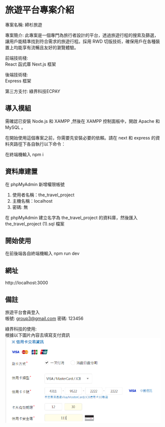 # 旅遊平台專案介紹
專案名稱: 締杉旅遊

專案簡介: 此專案是一個專門為旅行者設計的平台，透過旅遊行程的搜索及篩選，讓用戶能精準找到符合需求的旅遊行程。採用 RWD 切版技術，確保用戶在各種裝置上均能享有流暢且友好的瀏覽體驗。  

前端技術棧:  
React 函式庫 Next.js 框架  
  
後端技術棧:  
Express 框架  

第三方支付: 綠界科技ECPAY  

## 導入模組
需確認已安裝 Node.js 和 XAMPP ,然後在 XAMPP 控制面板中，開啟 Apache 和 MySQL 。 

在開始使用這個專案之前，你需要先安裝必要的依賴。請在 next 和 express 的資料夾路徑下各自執行以下命令：  

在終端機輸入 npm i 

## 資料庫建置
在 phpMyAdmin 新增權限帳號  
1. 使用者名稱：the_travel_project
2. 主機名稱：localhost
3. 密碼: 無

在 phpMyAdmin 建立名字為 the_travel_project 的資料庫，然後匯入 the_travel_project (1).sql 檔案

## 開始使用
在前後端各自終端機輸入 npm run dev

## 網址
http://localhost:3000  

## 備註 
旅遊平台會員登入  
帳號: group3@gmail.com 
密碼: 123456  

綠界科技的使用:  
根據以下圖片內容去填寫支付資訊
![綠界科技支付資訊](./next/public/pics/綠界科技.png)
